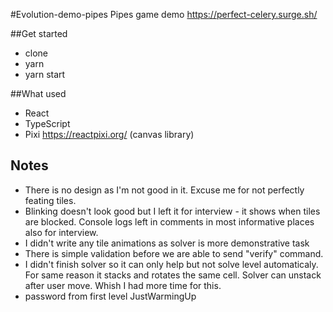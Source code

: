 #Evolution-demo-pipes
Pipes game demo
https://perfect-celery.surge.sh/

##Get started

- clone
- yarn
- yarn start

##What used

- React
- TypeScript
- Pixi https://reactpixi.org/ (canvas library)

## Notes

- There is no design as I'm not good in it. Excuse me for not perfectly feating tiles.
- Blinking doesn't look good but I left it for interview - it shows when tiles are blocked. Console logs left in comments in most informative places also for interview.
- I didn't write any tile animations as solver is more demonstrative task
- There is simple validation before we are able to send "verify" command.
- I didn't finish solver so it can only help but not solve level automaticaly. For same reason it stacks and rotates the same cell. Solver can unstack after user move. Whish I had more time for this.
- password from first level JustWarmingUp
